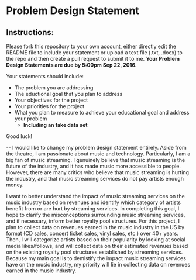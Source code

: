 # Problem Design Statement

## Instructions:

Please fork this repository to your own account, either directly edit the README file to include your statement or upload a text file (.txt, .docx) to the repo and then create a pull request to submit it to me. **Your Problem Design Statements are due by 5:00pm Sep 22, 2016.**

Your statements should include:

* The problem you are addressing
* The eductional goal that you plan to address
* Your objectives for the project
* Your priorities for the project
* What you plan to measure to achieve your educational goal and address your problem
    * **Including an fake data set**

Good luck!

--
I would like to change my problem design statement entirely. 
Aside from the theatre, I am passionate about music and technology. Particularly, I am a big fan of music streaming. I genuinely believe that music streaming is the future of the industry, and it has made music more accessible to people. However, there are many critics who believe that music streaming is hurting the industry, and that music streaming services do not pay artists enough money.

I want to better understand the impact of music streaming services on the music industry based on revenues and identify which category of artists benefit from or are hurt by streaming services. In completing this goal, I hope to clarify the misconceptions surrounding music streaming services, and if necessary, inform better royalty pool structures. For this project, I plan to collect data on revenues earned in the music industry in the US by format (CD sales, concert ticket sales, vinyl sales, etc.) over 40+ years. Then, I will categorize artists based on their popularity by looking at social media likes/follows, and will collect data on their estimated revenues based on the existing royalty pool structures established by streaming services. Because my main goal is to demistify the impact music streaming services have on the music industry, my priority will lie in collecting data on revenues earned in the music industry.


